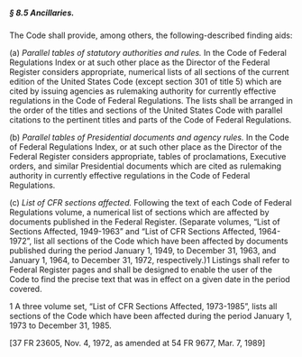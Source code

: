 ##### § 8.5 Ancillaries. #####

The Code shall provide, among others, the following-described finding aids:

(a) *Parallel tables of statutory authorities and rules.* In the Code of Federal Regulations Index or at such other place as the Director of the Federal Register considers appropriate, numerical lists of all sections of the current edition of the United States Code (except section 301 of title 5) which are cited by issuing agencies as rulemaking authority for currently effective regulations in the Code of Federal Regulations. The lists shall be arranged in the order of the titles and sections of the United States Code with parallel citations to the pertinent titles and parts of the Code of Federal Regulations.

(b) *Parallel tables of Presidential documents and agency rules.* In the Code of Federal Regulations Index, or at such other place as the Director of the Federal Register considers appropriate, tables of proclamations, Executive orders, and similar Presidential documents which are cited as rulemaking authority in currently effective regulations in the Code of Federal Regulations.

(c) *List of CFR sections affected.* Following the text of each Code of Federal Regulations volume, a numerical list of sections which are affected by documents published in the Federal Register. (Separate volumes, “List of Sections Affected, 1949-1963” and “List of CFR Sections Affected, 1964-1972”, list all sections of the Code which have been affected by documents published during the period January 1, 1949, to December 31, 1963, and January 1, 1964, to December 31, 1972, respectively.)1 Listings shall refer to Federal Register pages and shall be designed to enable the user of the Code to find the precise text that was in effect on a given date in the period covered.

1 A three volume set, “List of CFR Sections Affected, 1973-1985”, lists all sections of the Code which have been affected during the period January 1, 1973 to December 31, 1985.

[37 FR 23605, Nov. 4, 1972, as amended at 54 FR 9677, Mar. 7, 1989]